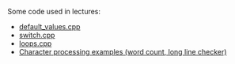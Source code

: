 Some code used in lectures:

- [default_values.cpp](default_values.cpp)
- [switch.cpp](switch.cpp)
- [loops.cpp](loops.cpp)
- [Character processing examples (word count, long line checker)](wordcount/)

